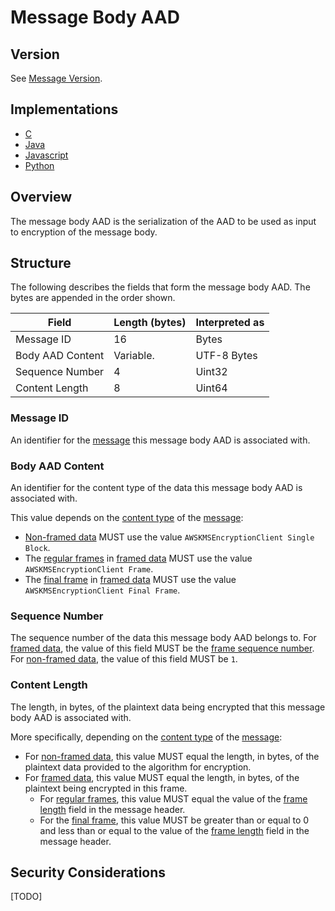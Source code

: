 [//]: # (Copyright 2019 Amazon.com, Inc. or its affiliates. All Rights Reserved.)
[//]: # (SPDX-License-Identifier: CC-BY-SA-4.0)

# Message Body AAD

## Version

See [Message Version](message.md#version).

## Implementations

- [C](https://github.com/aws/aws-encryption-sdk-c/blob/master/source/cipher.c)
- [Java](https://github.com/aws/aws-encryption-sdk-java/blob/master/src/main/java/com/amazonaws/encryptionsdk/internal/Utils.java)
- [Javascript](https://github.com/awslabs/aws-encryption-sdk-javascript/blob/master/modules/serialize/src/aad_factory.ts)
- [Python](https://github.com/aws/aws-encryption-sdk-python/blob/master/src/aws_encryption_sdk/internal/formatting/encryption_context.py)

## Overview

The message body AAD is the serialization of the AAD to be used as input to encryption of the message body.

## Structure

The following describes the fields that form the message body AAD.
The bytes are appended in the order shown.

| Field            | Length (bytes) | Interpreted as |
|------------------|----------------|----------------|
| Message ID       | 16             | Bytes          |
| Body AAD Content | Variable.      | UTF-8 Bytes    |
| Sequence Number  | 4              | Uint32         |
| Content Length   | 8              | Uint64         |

### Message ID

An identifier for the [message](message.md) this message body AAD is associated with.

### Body AAD Content

An identifier for the content type of the data this message body AAD is associated with.

This value depends on the [content type](message-header.md#content-type) of the [message](message.md):

- [Non-framed data](message-body.md#non-framed-data) MUST use the value `AWSKMSEncryptionClient Single Block`.
- The [regular frames](message-body.md#regular-frame) in [framed data](message-body.md#framed-data) MUST use the value `AWSKMSEncryptionClient Frame`.
- The [final frame](message-body.md#final-frame) in [framed data](message-body.md#framed-data) MUST use the value `AWSKMSEncryptionClient Final Frame`.

### Sequence Number

The sequence number of the data this message body AAD belongs to.
For [framed data](message-body.md#framed-data), the value of this field MUST be the [frame sequence number](message-body.md#frame-sequence-number).
For [non-framed data](message-body.md#framed-data), the value of this field MUST be `1`.

### Content Length

The length, in bytes, of the plaintext data being encrypted that this message body AAD is associated with.

More specifically, depending on the [content type](message-header.md#content-type) of the [message](message.md):

- For [non-framed data](message-body.md#non-framed-data), this value MUST equal the length, in bytes,
  of the plaintext data provided to the algorithm for encryption.
- For [framed data](message-body.md#framed-data), this value MUST equal the length, in bytes,
  of the plaintext being encrypted in this frame.
  - For [regular frames](message-body.md#regular-frame), this value MUST equal the value of
    the [frame length](message-hedaer.md#frame-length) field in the message header.
  - For the [final frame](message-body.md#final-frame), this value MUST be greater than or equal to
    0 and less than or equal to the value of the [frame length](message-hedaer.md#frame-length)
    field in the message header.

## Security Considerations

[TODO]

